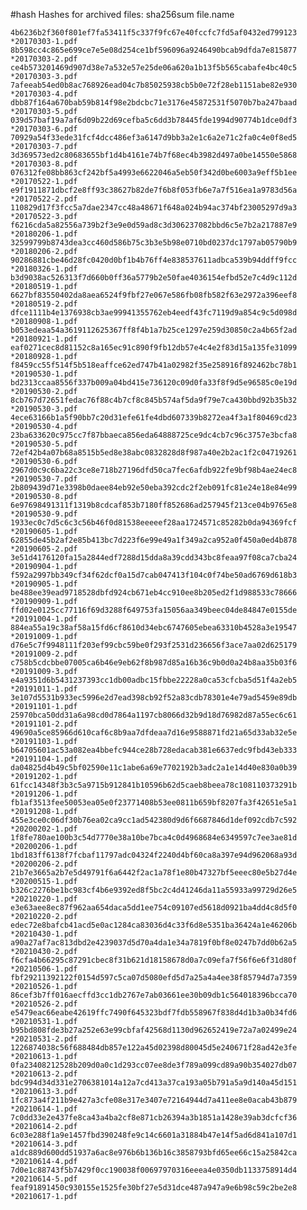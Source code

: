 #hash
Hashes for archived files: sha256sum file.name

    4b6236b2f360f801ef7fa53411f5c337f9fc67e40fccfc7fd5af0432ed799123 *20170303-1.pdf
    8b598cc4c865e699ce7e5e08d254ce1bf596096a9246490bcab9dfda7e815877 *20170303-2.pdf
    ce4b573201469d907d38e7a532e57e25de06a620a1b13f5b565cabafe4bc40c5 *20170303-3.pdf
    7afeeab54ed0b8ac768926ead04c7b85025938cb5b0e72f28eb1151abe82e930 *20170303-4.pdf
    dbb87f164a670bab59b814f98e2bdcbc71e3176e45872531f5070b7ba247baad *20170303-5.pdf
    039d57baf19a7af6d09b22d69cefba5c6dd3b78445fde1994d90774b1dce0df3 *20170303-6.pdf
    70929a54f33ede31fcf4dcc486ef3a6147d9bb3a2e1c6a2e71c2fa0c4e0f8ed5 *20170303-7.pdf
    3d369573ed2c80683655bf1d4b4161e74b7f68ec4b3982d497a0be14550e5868 *20170303-8.pdf
    076312fe08bb863cf242bf5a4993e6622046a5eb50f342d0be6003a9eff5b1ee *20170522-1.pdf
    e9f1911871dbcf2e8ff93c38627b82de7f6b8f053fb6e7a7f516ea1a9783d56a *20170522-2.pdf
    110829d17f3fcc5a7dae2347cc48a48671f648a024b94ac374bf23005297d9a3 *20170522-3.pdf
    f6216cda5a82556a739b2f3e9e0d59ad8c3d306237082bbd6c5e7b2a217887e9 *20180206-1.pdf
    32599799b8743dea3cc460d586b75c3b3e5b98e0710bd0237dc1797ab05790b9 *20180206-2.pdf
    90286881cbe46d28fc0420d0bf1b4b76ff4e838537611adbca539b94ddff9fcc *20180326-1.pdf
    b3d9038ac526313f7d660b0ff36a5779b2e50fae4036154efbd52e7c4d9c112d *20180519-1.pdf
    6627bf83550402da8aea6524f9fbf27e067e586fb08fb582f63e2972a396eef8 *20180519-2.pdf
    dfce1111b4e1376938cb3ae99941355762eb4eedf43fc7119d9a854c9c5d098d *20180908-1.pdf
    b053edeaa54a3619112625367ff8f4b1a7b25ce1297e259d30850c2a4b65f2ad *20180921-1.pdf
    eaf0271cec8d81152c8a165ec91c890f9fb12db57e4c4e2f83d15a135fe31099 *20180928-1.pdf
    f8459cc55f514f5b518eaffce62ed747b41a02982f35e258916f892462bc78b1 *20190530-1.pdf
    bd2313ccaa8556f337b009a04bd415e736120c09d0fa33f8f9d5e96585c0e19d *20190530-2.pdf
    8cb767d72651fedac76f88c4b7cf8c845b574af5da9f79e7ca430bbd92b35b32 *20190530-3.pdf
    4ece63166b1a5f90bb7c20d31efe61fe4dbd607339b8272ea4f3a1f80469cd23 *20190530-4.pdf
    23ba633620c975cc7f87bbaeca856eda64888725ce9dc4cb7c96c3757e3bcfa8 *20190530-5.pdf
    72ef42b4a07b68a8515b5ed8e38abc0832828d8f987a40e2b2ac1f2c04719261 *20190530-6.pdf
    2967d0c9c6ba22c3ce8e718b27196dfd50ca7fec6afdb922fe9bf98b4ae24ec8 *20190530-7.pdf
    2b809439d71e3398b0daee84eb92e50eba392cdc2f2eb091fc81e24e18e84e99 *20190530-8.pdf
    6e97698491311f1319b8cdcaf853b7180ff852686ad257945f213ce04b9765e8 *20190530-9.pdf
    1933ec0c7d5c6c3c56b46f0d81538eeeeef28aa1724571c85282b0da94369fcf *20190605-1.pdf
    62855de45b2af2e85b413bc7d223f6e99e49a1f349a2ca952a0f450a0ed4b878 *20190605-2.pdf
    3e51d4176120fa15a2844edf7288d15dda8a39cdd343bc8feaa97f08ca7cba24 *20190904-1.pdf
    f592a2997bb349cf34f62dcf0a15d7cab047413f104c0f74be50ad6769d618b3 *20190905-1.pdf
    be488ee39ead9718528dbfd924cb671eb4cc910ee8b205ed2f1d988533c78666 *20190909-1.pdf
    ffd02e0125cc77116f69d3288f649753fa15056aa349beec04de84847e0155de *20191004-1.pdf
    884ea55a19c38af58a15fd6cf8610d34ebc6747605ebea63310b4528a3e19547 *20191009-1.pdf
    d76e5c7f9948111f203ef99cbc59be0f293f2531d236656f3ace7aa02d625179 *20191009-2.pdf
    c758b5cdcbbe07005ca6b46e9eb62f8b987d85a16b36c9b0d0a24b8aa35b03f6 *20191009-3.pdf
    e4a9351d6b5431237393cc1db00adbc15fbbe22228a0ca53cfcba5d51f4a2eb5 *20191011-1.pdf
    3e107d5531b933ec5996e2d7ead398cb92f52a83cdb78301e4e79ad5459e89db *20191101-1.pdf
    25970bca50dd31a6a98cd0d7864a1197cb8066d32b9d18d76982d87a55ec6c61 *20191101-2.pdf
    49690a5ce85966d610caf6c8b9aa7dfdeaa7d16e9588871fd21a65d33ab32e5e *20191103-1.pdf
    b64705601ac53a082ea4bbefc944ce28b728edacab381e6637edc9fbd43eb333 *20191104-1.pdf
    da04825d4b49c5bf02590e11c1abe6a69e7702192b3adc2a1e14d40e830a0b39 *20191202-1.pdf
    61fcc14348f3b3c5a9715b912841b10596b62d5caeb8beea78c108110373291b *20191206-1.pdf
    fb1af3513fee50053ea05e0f23771408b53ee0811b659bf8207fa3f42651e5a1 *20191208-1.pdf
    455e3ce0c06df30b76ea02ca9cc1ad542380d9d6f6687846d1def092cdb7c592 *20200202-1.pdf
    1f8fe780ae100b3c54d7770e38a10be7bca4c0d4968684e6349597c7ee3ae81d *20200206-1.pdf
    1bd183ff6138f7fcbaf11797adc04324f2240d4bf60ca8a397e94d962068a93d *20200206-2.pdf
    21b7e3665a2b7e5d49791f6a6442f2ac1a78f1e80b47327bf5eeec80e5b27d4e *20200515-1.pdf
    b326c2276be1bc983cf4b6e9392ed8f5bc2c4d41246da11a55933a99729d26e5 *20210220-1.pdf
    e3e63aee8ec87f962aa654daca5dd1ee754c09107ed5618d0921ba4dd4c8d5f0 *20210220-2.pdf
    edec72e8bafcb41acd5e0ac1284ca83036d4c33f6d8e5351ba36424a1e46206b *20210430-1.pdf
    a90a27af7ac813dbd2e4239037d5d70a4da1e34a7819f0bf8e0247b7dd0b62a5 *20210430-2.pdf
    f6cfa4b66295c87291cbec8f31b621d18158678d0a7c09efa7f56f6e6f31d80f *20210506-1.pdf
    fbf29211392122f0154d597c5ca07d5080efd5d7a25a4a4ee38f85794d7a7359 *20210526-1.pdf
    86cef3b7ff016aecffd3cc1db2767e7ab03661ee30b09db1c564018396bcca70 *20210526-2.pdf
    e5479eac66eabe42619ffc7490f645323bdf7fdb558967f838d4d1b3a0b34fd6 *20210531-1.pdf
    b95bd808fde3b27a252e63e99cbfaf42568d1130d962652419e72a7a02499e24 *20210531-2.pdf
    1226874038c56f688484db857e122a45d02398d80045d5e240671f28ad42e3fe *20210613-1.pdf
    0fa23408212528b209d0a0c1d293cc07ee8de3f789a099cd89a90b354027db07 *20210613-2.pdf
    bdc994d34d331e2706381014a12a7cd413a37ca193a05b791a5a9d140a45d151 *20210613-3.pdf
    1fc873a4f211b9e427a3cfe08e317e3407e72164944d7a411ee8e0acab43b879 *20210614-1.pdf
    7c0dd33e2e437fe8ca43a4ba2cf8e871cb26394a3b1851a1428e39ab3dcfcf36 *20210614-2.pdf
    6c03e288f1a9e1457fbd390248fe9c14c6601a31884b47e14f5ad6d841a107d1 *20210614-3.pdf
    a1dc889d600dd51937a6ac8e976b6b136b16c3858793bfd65ee66c15a25842ca *20210614-4.pdf
    7d0e1c88743f5b7429f0cc190038f00697970316eeea4e0350db1133758914d4 *20210614-5.pdf
    feaf91891450c930155e1525fe30bf27e5d31dce487a947a9e6b98c59c2be2e8 *20210617-1.pdf

